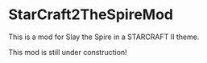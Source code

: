 # StarCraft2TheSpireMod

This is a mod for Slay the Spire in a STARCRAFT II theme.

This mod is still under construction!
